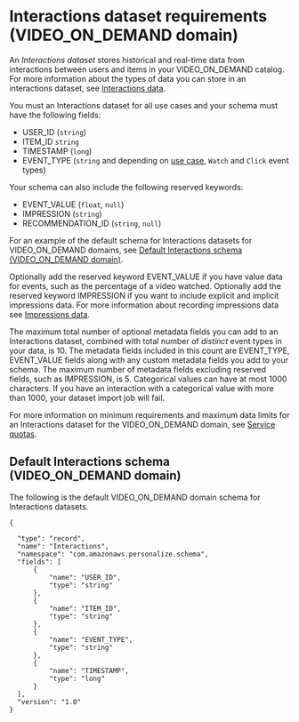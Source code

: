 # Interactions dataset requirements \(VIDEO\_ON\_DEMAND domain\)<a name="VIDEO-ON-DEMAND-interactions-dataset"></a>

 An *Interactions dataset* stores historical and real\-time data from interactions between users and items in your VIDEO\_ON\_DEMAND catalog\. For more information about the types of data you can store in an interactions dataset, see [Interactions data](interactions-datasets.md)\. 

 You must an Interactions dataset for all use cases and your schema must have the following fields: 
+ USER\_ID \(`string`\)
+ ITEM\_ID `string`
+ TIMESTAMP \(`long`\)
+ EVENT\_TYPE \(`string` and depending on [use case](domain-use-cases.md), `Watch` and `Click` event types\)

 Your schema can also include the following reserved keywords:
+ EVENT\_VALUE \(`float`, `null`\)
+ IMPRESSION \(`string`\)
+ RECOMMENDATION\_ID \(`string`, `null`\)

 For an example of the default schema for Interactions datasets for VIDEO\_ON\_DEMAND domains, see [Default Interactions schema \(VIDEO\_ON\_DEMAND domain\)](#VIDEO-ON-DEMAND-interactions-schema)\. 

 Optionally add the reserved keyword EVENT\_VALUE if you have value data for events, such as the percentage of a video watched\. Optionally add the reserved keyword IMPRESSION if you want to include explicit and implicit impressions data\. For more information about recording impressions data see [Impressions data](interactions-datasets.md#interactions-impressions-data)\. 

 The maximum total number of optional metadata fields you can add to an Interactions dataset, combined with total number of *distinct* event types in your data, is 10\. The metadata fields included in this count are EVENT\_TYPE, EVENT\_VALUE fields along with any custom metadata fields you add to your schema\. The maximum number of metadata fields excluding reserved fields, such as IMPRESSION, is 5\. Categorical values can have at most 1000 characters\. If you have an interaction with a categorical value with more than 1000, your dataset import job will fail\. 

For more information on minimum requirements and maximum data limits for an Interactions dataset for the VIDEO\_ON\_DEMAND domain, see [Service quotas](limits.md#limits-table)\.

## Default Interactions schema \(VIDEO\_ON\_DEMAND domain\)<a name="VIDEO-ON-DEMAND-interactions-schema"></a>

 The following is the default VIDEO\_ON\_DEMAND domain schema for Interactions datasets\. 

```
{

  "type": "record",
  "name": "Interactions",
  "namespace": "com.amazonaws.personalize.schema",
  "fields": [
      {
          "name": "USER_ID",
          "type": "string"
      },
      {
          "name": "ITEM_ID",
          "type": "string"
      },
      {
          "name": "EVENT_TYPE",
          "type": "string"
      },
      {
          "name": "TIMESTAMP",
          "type": "long"
      }
  ],
  "version": "1.0"
}
```
